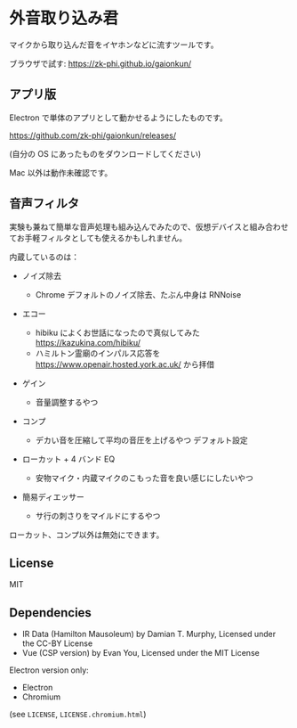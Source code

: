 # 外音取り込み君

マイクから取り込んだ音をイヤホンなどに流すツールです。

ブラウザで試す: https://zk-phi.github.io/gaionkun/

## アプリ版

Electron で単体のアプリとして動かせるようにしたものです。

https://github.com/zk-phi/gaionkun/releases/

(自分の OS にあったものをダウンロードしてください)

Mac 以外は動作未確認です。

## 音声フィルタ

実験も兼ねて簡単な音声処理も組み込んでみたので、仮想デバイスと組み合わせてお手軽フィルタとしても使えるかもしれません。

内蔵しているのは：

- ノイズ除去
  - Chrome デフォルトのノイズ除去、たぶん中身は RNNoise

- エコー
  - hibiku によくお世話になったので真似してみた https://kazukina.com/hibiku/
  - ハミルトン霊廟のインパルス応答を https://www.openair.hosted.york.ac.uk/ から拝借

- ゲイン
  - 音量調整するやつ

- コンプ
  - デカい音を圧縮して平均の音圧を上げるやつ デフォルト設定

- ローカット + 4 バンド EQ
  - 安物マイク・内蔵マイクのこもった音を良い感じにしたいやつ

- 簡易ディエッサー
  - サ行の刺さりをマイルドにするやつ

ローカット、コンプ以外は無効にできます。

## License

MIT

## Dependencies

- IR Data (Hamilton Mausoleum) by Damian T. Murphy, Licensed under the CC-BY License
- Vue (CSP version) by Evan You, Licensed under the MIT License

Electron version only:

- Electron
- Chromium

(see `LICENSE`, `LICENSE.chromium.html`)
